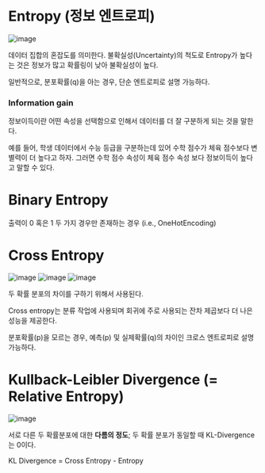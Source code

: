# Entropy (정보 엔트로피)
![image](https://user-images.githubusercontent.com/39285147/178137939-21da2857-8381-4bae-be75-73744015141d.png)

데이터 집합의 혼잡도를 의미한다. 불확실성(Uncertainty)의 척도로 Entropy가 높다는 것은 정보가 많고 확률링이 낮아 불확실성이 높다.

일반적으로, 분포확률(q)을 아는 경우, 단순 엔트로피로 설명 가능하다.

### Information gain
정보이득이란 어떤 속성을 선택함으로 인해서 데이터를 더 잘 구분하게 되는 것을 말한다.

예를 들어, 학생 데이터에서 수능 등급을 구분하는데 있어 수학 점수가 체육 점수보다 변별력이 더 높다고 하자. 그러면 수학 점수 속성이 체육 점수 속성 보다 정보이득이 높다고 말할 수 있다. 

# Binary Entropy
출력이 0 혹은 1 두 가지 경우만 존재하는 경우 (i.e., OneHotEncoding)

# Cross Entropy
![image](https://user-images.githubusercontent.com/39285147/178137875-eede150d-7788-40c7-937f-4344fa0bb65f.png)
![image](https://user-images.githubusercontent.com/39285147/178137861-a4cb7cb9-1fa0-49f1-967e-957263307c12.png)
![image](https://user-images.githubusercontent.com/39285147/179909361-82b8a376-69c9-4669-a564-5b47aecdf122.png)

두 확률 분포의 차이를 구하기 위해서 사용된다.

Cross entropy는 분류 작업에 사용되며 회귀에 주로 사용되는 잔차 제곱보다 더 나은 성능을 제공한다.

분포확률(p)을 모르는 경우, 예측(p) 및 실제확률(q)의 차이인 크로스 엔트로피로 설명 가능하다.

# Kullback-Leibler Divergence (= Relative Entropy)
![image](https://user-images.githubusercontent.com/39285147/178138168-82728f98-d2a5-464b-9b22-6e96e9845a29.png)

서로 다른 두 확률분포에 대한 **다름의 정도**; 두 확률 분포가 동일할 때 KL-Divergence는 0이다.

KL Divergence = Cross Entropy - Entropy
